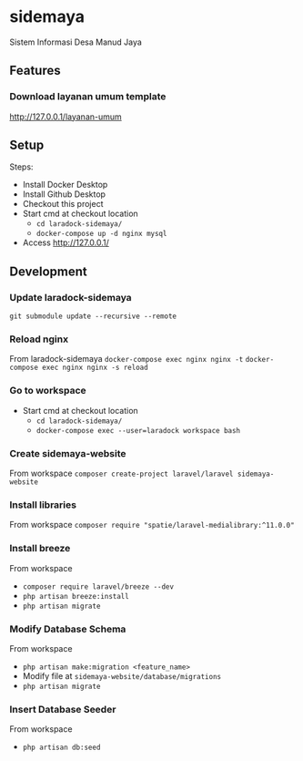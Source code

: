# sidemaya
Sistem Informasi Desa Manud Jaya

## Features

### Download layanan umum template
http://127.0.0.1/layanan-umum

## Setup

Steps:
- Install Docker Desktop
- Install Github Desktop
- Checkout this project
- Start cmd at checkout location
    - `cd laradock-sidemaya/`
    - `docker-compose up -d nginx mysql`
- Access http://127.0.0.1/


## Development

### Update laradock-sidemaya
`git submodule update --recursive --remote`

### Reload nginx
From laradock-sidemaya
`docker-compose exec nginx nginx -t`
`docker-compose exec nginx nginx -s reload`

### Go to workspace
- Start cmd at checkout location
    - `cd laradock-sidemaya/`
    - `docker-compose exec --user=laradock workspace bash`

### Create sidemaya-website
From workspace `composer create-project laravel/laravel sidemaya-website`

### Install libraries
From workspace `composer require "spatie/laravel-medialibrary:^11.0.0"`

### Install breeze
From workspace 
- `composer require laravel/breeze --dev`
- `php artisan breeze:install`
- `php artisan migrate`

### Modify Database Schema
From workspace 
- `php artisan make:migration <feature_name>`
- Modify file at `sidemaya-website/database/migrations`
- `php artisan migrate`

### Insert Database Seeder
From workspace 
- `php artisan db:seed`
